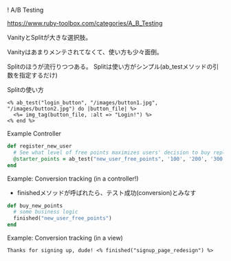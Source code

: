 ! A/B Testing

https://www.ruby-toolbox.com/categories/A_B_Testing

VanityとSplitが大きな選択肢。

Vanityはあまりメンテされてなくて、使い方も少々面倒。

Splitのほうが流行りつつある。
Splitは使い方がシンプル(ab_testメソッドの引数を指定するだけ)


Splitの使い方

```erb
<% ab_test("login_button", "/images/button1.jpg", "/images/button2.jpg") do |button_file| %>
  <%= img_tag(button_file, :alt => "Login!") %>
<% end %>
```

Example Controller
```ruby
def register_new_user
  # See what level of free points maximizes users' decision to buy replacement points.
  @starter_points = ab_test("new_user_free_points", '100', '200', '300')
end
```

Example: Conversion tracking (in a controller!)
* finishedメソッドが呼ばれたら、テスト成功(conversion)とみなす

```ruby
def buy_new_points
  # some business logic
  finished("new_user_free_points")
end
```

Example: Conversion tracking (in a view)

```erb
Thanks for signing up, dude! <% finished("signup_page_redesign") %>
```





